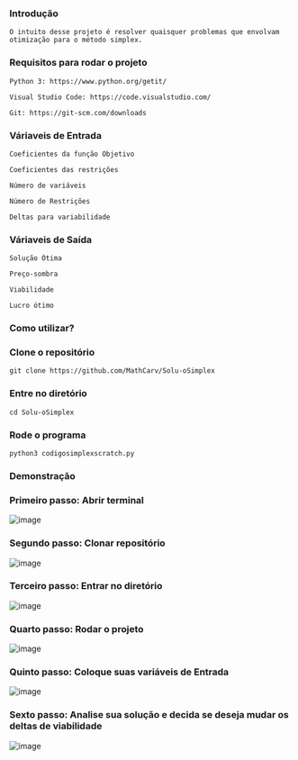 ### Introdução
```
O intuito desse projeto é resolver quaisquer problemas que envolvam otimização para o método simplex.
```
### Requisitos para rodar o projeto
```
Python 3: https://www.python.org/getit/
```
```
Visual Studio Code: https://code.visualstudio.com/
```
```
Git: https://git-scm.com/downloads
```
### Váriaveis de Entrada
```
Coeficientes da função Objetivo
```
```
Coeficientes das restrições
```
```
Número de variáveis 
```
```
Número de Restrições
```
```
Deltas para variabilidade
```
### Váriaveis de Saída
```
Solução Ótima
```
```
Preço-sombra
```
```
Viabilidade
```
```
Lucro ótimo
```
### Como utilizar?
### Clone o repositório
```
git clone https://github.com/MathCarv/Solu-oSimplex
```
### Entre no diretório
```
cd Solu-oSimplex
```
### Rode o programa
```
python3 codigosimplexscratch.py
```


### Demonstração
### Primeiro passo: Abrir terminal
![image](https://github.com/MathCarv/Solu-oSimplex/assets/96321313/d1542a5f-89f3-4c74-9ae6-125209a68642)
### Segundo passo: Clonar repositório
![image](https://github.com/MathCarv/Solu-oSimplex/assets/96321313/5845e06d-4a67-46e5-9133-d775094bad11)
### Terceiro passo: Entrar no diretório
![image](https://github.com/MathCarv/Solu-oSimplex/assets/96321313/db724da5-dfda-43f9-b6bd-be461784f08d)
### Quarto passo: Rodar o projeto
![image](https://github.com/MathCarv/Solu-oSimplex/assets/96321313/62d5de57-18e1-4451-9eaf-804f37ea93b1)
### Quinto passo: Coloque suas variáveis de Entrada
![image](https://github.com/MathCarv/Solu-oSimplex/assets/96321313/5ec3c9ea-2cd7-4d42-bbf2-c03298405a27)
### Sexto passo: Analise sua solução e decida se deseja mudar os deltas de viabilidade
![image](https://github.com/MathCarv/Solu-oSimplex/assets/96321313/abfafb27-3d99-459d-9fc8-4f8ea32675d1)



